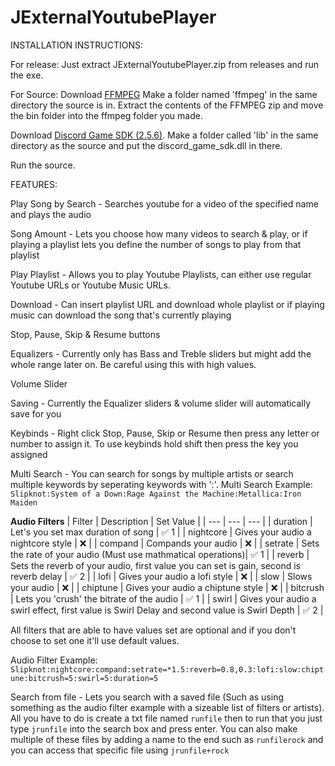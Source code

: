 # JExternalYoutubePlayer

INSTALLATION INSTRUCTIONS:

For release: 
Just extract JExternalYoutubePlayer.zip from releases and run the exe.

For Source:
Download [FFMPEG](https://www.gyan.dev/ffmpeg/builds/ffmpeg-release-essentials.zip)
Make a folder named 'ffmpeg' in the same directory the source is in.
Extract the contents of the FFMPEG zip and move the bin folder into the ffmpeg folder you made.

Download [Discord Game SDK (2.5.6)](https://dl-game-sdk.discordapp.net/2.5.6/discord_game_sdk.zip).
Make a folder called 'lib' in the same directory as the source and put the discord_game_sdk.dll in there.

Run the source.

FEATURES:

Play Song by Search - Searches youtube for a video of the specified name and plays the audio

Song Amount - Lets you choose how many videos to search & play, or if playing a playlist lets you define the number of songs to play from that playlist

Play Playlist - Allows you to play Youtube Playlists, can either use regular Youtube URLs or Youtube Music URLs.

Download - Can insert playlist URL and download whole playlist or if playing music can download the song that's currently playing

Stop, Pause, Skip & Resume buttons

Equalizers - Currently only has Bass and Treble sliders but might add the whole range later on. Be careful using this with high values.

Volume Slider

Saving - Currently the Equalizer sliders & volume slider will automatically save for you

Keybinds - Right click Stop, Pause, Skip or Resume then press any letter or number to assign it. To use keybinds hold shift then press the key you assigned

Multi Search - You can search for songs by multiple artists or search multiple keywords by seperating keywords with ':'. 
Multi Search Example: `Slipknot:System of a Down:Rage Against the Machine:Metallica:Iron Maiden`

**Audio Filters**
| Filter | Description | Set Value |
| --- | --- | --- |
| duration | Let's you set max duration of song | ✅ 1 |
| nightcore | Gives your audio a nightcore style | ❌ |
| compand | Compands your audio | ❌ |
| setrate | Sets the rate of your audio (Must use mathmatical operations)| ✅ 1 |
| reverb | Sets the reverb of your audio, first value you can set is gain, second is reverb delay | ✅ 2 |
| lofi | Gives your audio a lofi style | ❌ |
| slow | Slows your audio | ❌ |
| chiptune | Gives your audio a chiptune style | ❌ |
| bitcrush | Lets you 'crush' the bitrate of the audio | ✅ 1 |
| swirl | Gives your audio a swirl effect, first value is Swirl Delay and second value is Swirl Depth | ✅ 2 |

All filters that are able to have values set are optional and if you don't choose to set one it'll use default values.

Audio Filter Example: `Slipknot:nightcore:compand:setrate=*1.5:reverb=0.8,0.3:lofi:slow:chiptune:bitcrush=5:swirl=5:duration=5`

Search from file - Lets you search with a saved file (Such as using something as the audio filter example with a sizeable list of filters or artists). All you have to do is create a txt file named `runfile` then to run that you just type `jrunfile` into the search box and press enter. You can also make multiple of these files by adding a name to the end such as `runfilerock` and you can access that specific file using `jrunfile+rock`

